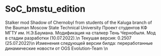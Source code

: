 # SoC_bmstu_edition
Stalker mod Shadow of Chernobyl from students of the Kaluga branch of the Bauman Moscow State Technical University
Проект студентов КФ МГТУ им. Н.Э.Баумана. Модификация на сталкер Тень Чернобыля. Мод в стадии разработки (10.07.2022).\n
Текушая версия: 0.2507 (25.07.2022)\n
Изменения следующей версии билда: переработанные динамические новости от OGS Evolution-Team \n 
